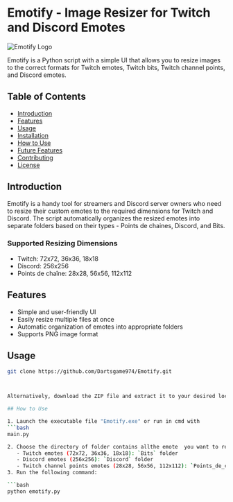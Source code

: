 

# Emotify - Image Resizer for Twitch and Discord Emotes

![Emotify Logo](https://github.com/Dartsgame974/Emotify/blob/main/icon.png?raw=true)

Emotify is a Python script with a simple UI that allows you to resize images to the correct formats for Twitch emotes, Twitch bits, Twitch channel points, and Discord emotes.

## Table of Contents

- [Introduction](#introduction)
- [Features](#features)
- [Usage](#usage)
- [Installation](#installation)
- [How to Use](#how-to-use)
- [Future Features](#future-features)
- [Contributing](#contributing)
- [License](#license)

## Introduction

Emotify is a handy tool for streamers and Discord server owners who need to resize their custom emotes to the required dimensions for Twitch and Discord. The script automatically organizes the resized emotes into separate folders based on their types - Points de chaines, Discord, and Bits.

### Supported Resizing Dimensions

- Twitch: 72x72, 36x36, 18x18
- Discord: 256x256
- Points de chaîne: 28x28, 56x56, 112x112

## Features

- Simple and user-friendly UI
- Easily resize multiple files at once
- Automatic organization of emotes into appropriate folders
- Supports PNG image format

## Usage



```bash
git clone https://github.com/Dartsgame974/Emotify.git



Alternatively, download the ZIP file and extract it to your desired location.

## How to Use

1. Launch the executable file "Emotify.exe" or run in cmd with
```bash
main.py

2. Choose the directory of folder contains allthe emote  you want to resize:
   - Twitch emotes (72x72, 36x36, 18x18): `Bits` folder
   - Discord emotes (256x256): `Discord` folder
   - Twitch channel points emotes (28x28, 56x56, 112x112): `Points_de_chaines` folder
3. Run the following command:

```bash
python emotify.py

